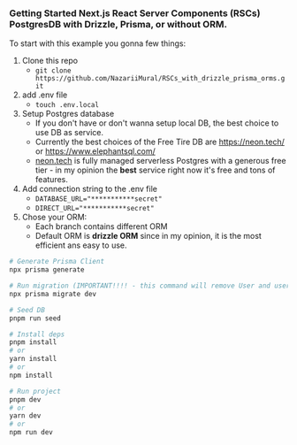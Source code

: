 ### Getting Started Next.js React Server Components (RSCs) PostgresDB with Drizzle, Prisma, or without ORM.

To start with this example you gonna few things:
1. Clone this repo
    - `git clone https://github.com/NazariiMural/RSCs_with_drizzle_prisma_orms.git`
2. add .env file
    - `touch .env.local`
3. Setup Postgres database 
    - If you don't have or don't wanna setup local DB, the best choice to use DB as service.
    - Currently the best choices of the Free Tire DB are https://neon.tech/ or https://www.elephantsql.com/
    - [neon.tech](https://neon.tech/) is fully managed serverless Postgres with a generous free tier - in my opinion the **best** service right now it's free and tons of features.
4. Add connection string to the .env file
    - `DATABASE_URL="***********secret"`
    - `DIRECT_URL="***********secret"`
5. Chose your ORM:
    - Each branch contains different ORM
    - Default ORM is **drizzle ORM** since in my opinion, it is the most efficient ans easy to use.


```bash
# Generate Prisma Client
npx prisma generate

# Run migration (IMPORTANT!!!! - this command will remove User and users tables from your DB)
npx prisma migrate dev

# Seed DB
pnpm run seed

# Install deps
pnpm install
# or
yarn install
# or
npm install

# Run project
pnpm dev
# or
yarn dev
# or
npm run dev
```
